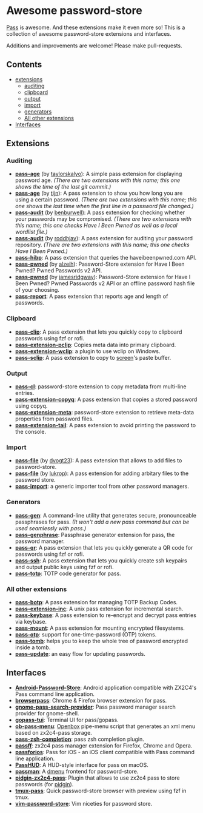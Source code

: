# Awesome password-store

[Pass](https://www.passwordstore.org/) is awesome. And these extensions make it even more so! This is a collection of awesome password-store extensions and interfaces.

Additions and improvements are welcome! Please make pull-requests.

## Contents

- [extensions](#extensions)
  - [auditing](#auditing)
  - [clipboard](#clipboard)
  - [output](#output)
  - [import](#import)
  - [generators](#generators)
  - [All other extensions](#all-other-extensions)
- [Interfaces](#interfaces)

## Extensions

### Auditing

* **[pass-age](https://github.com/taylorskalyo/pass-age)** (by [taylorskalyo](https://github.com/taylorskalyo)): A simple pass extension for displaying password age. *(There are two extensions with this name; this one shows the time of the last git commit.)*
* **[pass-age](https://github.com/tijn/pass-age)** (by [tijn](https://github.com/tijn)): A pass extension to show you how long you are using a certain password. *(There are two extensions with this name; this one shows the last time when the first line in a password file changed.)*
* **[pass-audit](https://github.com/benburwell/pass-audit)** (by [benburwell](https://github.com/benburwell)): A pass extension for checking whether your passwords may be compromised. *(There are two extensions with this name; this one checks Have I Been Pwned as well as a local wordlist file.)*
* **[pass-audit](https://gitlab.com/roddhjav/pass-audit)** (by [roddhjav](https://github.com/roddhjav)): A pass extension for auditing your password repository. *(There are two extensions with this name; this one checks Have I Been Pwned.)*
* **[pass-hibp](https://gitlab.com/moviuro/pass-hibp/)**: A pass extension that queries the haveibeenpwned.com API.
* **[pass-pwned](https://github.com/alzeih/pass-pwned/)** (by [alzeih](https://github.com/alzeih)): Password-Store extension for Have I Been Pwned? Pwned Passwords v2 API.
* **[pass-pwned](https://github.com/jamesridgway/pass-pwned)** (by [jamesridgway](https://github.com/jamesridgway)): Password-Store extension for Have I Been Pwned? Pwned Passwords v2 API or an offline password hash file of your choosing.
* **[pass-report](https://github.com/Kdecherf/pass-report)**: A pass extension that reports age and length of passwords.

### Clipboard

* **[pass-clip](https://github.com/ibizaman/pass-clip)**: A pass extension that lets you quickly copy to clipboard passwords using fzf or rofi.
* **[pass-extension-pclip](https://gitlab.com/lbischof/pass-extension-pclip)**: Copies meta data into primary clipboard.
* **[pass-extension-wclip](https://github.com/palortoff/pass-extension-wclip)**: a plugin to use wclip on Windows.
* **[pass-sclip](https://github.com/Boldewyn/pass-sclip)**: A pass extension to copy to [screen](https://www.gnu.org/software/screen/)'s paste buffer.

### Output

* **[pass-cl](https://github.com/elcorto/pass-cl)**: password-store extension to copy metadata from multi-line entries.
* **[pass-extension-copyq](https://github.com/vy/pass-extension-copyq)**: A pass extension that copies a stored password using copyq.
* **[pass-extension-meta](https://github.com/rjekker/pass-extension-meta)**: password-store extension to retrieve meta-data properties from password files.
* **[pass-extension-tail](https://github.com/palortoff/pass-extension-tail)**: A pass extension to avoid printing the password to the console.

### Import

* **[pass-file](https://github.com/dvogt23/pass-file)** (by [dvogt23](https://github.com/dvogt23)): A pass extension that allows to add files to password-store.
* **[pass-file](https://github.com/lukrop/pass-file)** (by [lukrop](https://github.com/lukrop)): A pass extension for adding arbitary files to the password store.
* **[pass-import](https://github.com/roddhjav/pass-import)**: a generic importer tool from other password managers.

### Generators

* **[pass-gen](https://passgen.codesections.com/)**: A command-line utility that generates secure, pronounceable passphrases for pass. *(It won't add a new pass command but can be used seamlessly with pass.)*
* **[pass-genphrase](https://github.com/congma/pass-genphrase)**: Passphrase generator extension for pass, the password manager.
* **[pass-qr](https://github.com/codekoala/pass-qr)**: A pass extension that lets you quickly generate a QR code for passwords using fzf or rofi.
* **[pass-ssh](https://github.com/ibizaman/pass-ssh)**: A pass extension that lets you quickly create ssh keypairs and output public keys using fzf or rofi.
* **[pass-totp](https://github.com/muteor/pass-totp)**: TOTP code generator for pass.

### All other extensions

* **[pass-botp](https://github.com/msmol/pass-botp)**: A pass extension for managing TOTP Backup Codes.
* **[pass-extension-inc](https://github.com/diginatu/pass-extension-inc)**: A unix pass extension for incremental search.
* **[pass-keybase](https://github.com/mbauhardt/pass-keybase)**: A pass extension to re-encrypt and decrypt pass entries via keybase.
* **[pass-mount](https://github.com/HXR/pass-mount)**: A pass extension for mounting encrypted filesystems.
* **[pass-otp](https://github.com/tadfisher/pass-otp)**: support for one-time-password (OTP) tokens.
* **[pass-tomb](https://github.com/roddhjav/pass-tomb)**: helps you to keep the whole tree of password encrypted inside a tomb.
* **[pass-update](https://gitlab.com/roddhjav/pass-update)**: an easy flow for updating passwords.

## Interfaces

* **[Android-Password-Store](https://github.com/zeapo/Android-Password-Store)**: Android application compatible with ZX2C4's Pass command line application.
* **[browserpass](https://github.com/browserpass/browserpass)**: Chrome & Firefox browser extension for pass.
* **[gnome-pass-search-provider](https://github.com/jle64/gnome-pass-search-provider)**: Pass password manager search provider for gnome-shell.
* **[gopass-tui](https://github.com/leitzler/gopass-tui)**: Terminal UI for pass/gopass.
* **[ob-pass-menu](https://github.com/denimor/ob-pass-menu)**: [Openbox](http://openbox.org/wiki/Main_Page) pipe-menu script that generates an xml menu based on zx2c4-pass storage.
* **[pass-zsh-completion](https://github.com/ninrod/pass-zsh-completion)**: pass zsh completion plugin.
* **[passff](https://github.com/passff/passff)**: zx2c4 pass manager extension for Firefox, Chrome and Opera.
* **[passforios](https://github.com/mssun/passforios)**: Pass for iOS - an iOS client compatible with Pass command line application.
* **[PassHUD](https://github.com/mnussbaum/PassHUD)**: A HUD-style interface for pass on macOS.
* **[passman](https://github.com/TheAmazingPT/passman)**: A [dmenu](https://tools.suckless.org/dmenu/) frontend for password-store.
* **[pidgin-zx2c4-pass](https://github.com/denimor/pidgin-zx2c4-pass)**: Plugin that allows to use zx2c4 pass to store passwords (for [pidgin](https://pidgin.im/)).
* **[tmux-pass](https://github.com/rafi/tmux-pass)**: Quick password-store browser with preview using fzf in tmux.
* **[vim-password-store](https://github.com/fourjay/vim-password-store)**: Vim niceties for password store.
